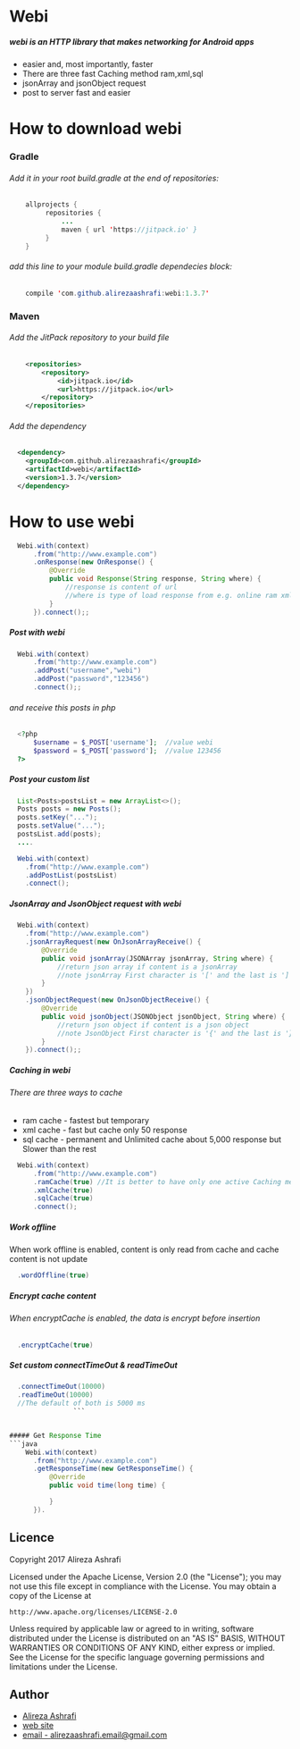 # Webi
##### webi is an HTTP library that makes networking for Android apps
- easier and, most importantly, faster
- There are three fast Caching method ram,xml,sql
- jsonArray and jsonObject request
- post to server fast and easier


# How to download webi
### Gradle
###### Add it in your root build.gradle at the end of repositories:
```java
    allprojects {
         repositories {
             ...
             maven { url 'https://jitpack.io' }
         }
    }
```
###### add this line to your module build.gradle dependecies block:
```java
    compile 'com.github.alirezaashrafi:webi:1.3.7'
```

### Maven
###### Add the JitPack repository to your build file
```xml
    <repositories>
		<repository>
		    <id>jitpack.io</id>
		    <url>https://jitpack.io</url>
		</repository>
	</repositories>
```

###### Add the dependency

```xml
  <dependency>
    <groupId>com.github.alirezaashrafi</groupId>
    <artifactId>webi</artifactId>
    <version>1.3.7</version>
  </dependency>
```

# How to use webi
```java
  Webi.with(context)
      .from("http://www.example.com")
      .onResponse(new OnResponse() {
          @Override
          public void Response(String response, String where) {
              //response is content of url
              //where is type of load response from e.g. online ram xml or sql
          }
      }).connect();;
```

##### Post with webi
```java
  Webi.with(context)
      .from("http://www.example.com")
      .addPost("username","webi")
      .addPost("password","123456")
      .connect();;
```
###### and receive this posts in php
```php
  <?php
      $username = $_POST['username'];  //value webi
      $password = $_POST['password'];  //value 123456
  ?>
```

##### Post your custom list
```java
  List<Posts>postsList = new ArrayList<>();
  Posts posts = new Posts();
  posts.setKey("...");
  posts.setValue("...");
  postsList.add(posts);
  ....

  Webi.with(context)
    .from("http://www.example.com")
    .addPostList(postsList)
    .connect();
```
##### JsonArray and JsonObject request with webi
```java
  Webi.with(context)
    .from("http://www.example.com")
    .jsonArrayRequest(new OnJsonArrayReceive() {
        @Override
        public void jsonArray(JSONArray jsonArray, String where) {
            //return json array if content is a jsonArray
            //note jsonArray First character is '[' and the last is ']'
        }
    })
    .jsonObjectRequest(new OnJsonObjectReceive() {
        @Override
        public void jsonObject(JSONObject jsonObject, String where) {
            //return json object if content is a json object
            //note JsonObject First character is '{' and the last is '}'
        }
    }).connect();;
```
##### Caching in webi
###### There are three ways to cache
- ram cache - fastest but temporary
- xml cache - fast but cache only 50 response
- sql cache - permanent and Unlimited cache about 5,000 response but Slower than the rest

```java
  Webi.with(context)
      .from("http://www.example.com")
      .ramCache(true) //It is better to have only one active Caching method
      .xmlCache(true)
      .sqlCache(true)
      .connect();
```
##### Work offline
When work offline is enabled, content is only read from cache and cache content is not update
```java
  .wordOffline(true)
```
##### Encrypt cache content
###### When encryptCache is enabled, the data is encrypt before insertion
```java
  .encryptCache(true)
```

##### Set custom connectTimeOut & readTimeOut
```java
  .connectTimeOut(10000)
  .readTimeOut(10000)
  //The default of both is 5000 ms
                ```


##### Get Response Time
```java
    Webi.with(context)
      .from("http://www.example.com")
      .getResponseTime(new GetResponseTime() {
          @Override
          public void time(long time) {

          }
      }).
```






## Licence
Copyright 2017 Alireza Ashrafi

Licensed under the Apache License, Version 2.0 (the "License");
you may not use this file except in compliance with the License.
You may obtain a copy of the License at

    http://www.apache.org/licenses/LICENSE-2.0

Unless required by applicable law or agreed to in writing, software
distributed under the License is distributed on an "AS IS" BASIS,
WITHOUT WARRANTIES OR CONDITIONS OF ANY KIND, either express or implied.
See the License for the specific language governing permissions and
limitations under the License.

## Author
 - [Alireza Ashrafi](https://github.com/alirezaashrafi)
 - [web site](alirezaashrafi.ir)
 - [email - alirezaashrafi.email@gmail.com](alirezaashrafi.email@gmail.com)
